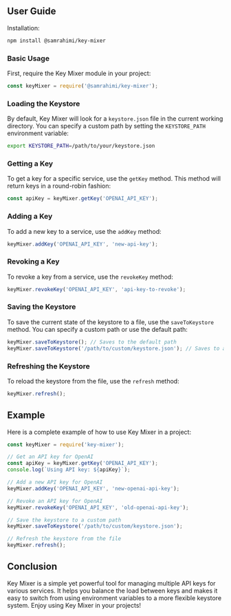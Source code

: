 

## User Guide

Installation: 
```sh
npm install @samrahimi/key-mixer
```



### Basic Usage

First, require the Key Mixer module in your project:

```javascript
const keyMixer = require('@samrahimi/key-mixer');
```

### Loading the Keystore

By default, Key Mixer will look for a `keystore.json` file in the current working directory. You can specify a custom path by setting the `KEYSTORE_PATH` environment variable:

```sh
export KEYSTORE_PATH=/path/to/your/keystore.json
```

### Getting a Key

To get a key for a specific service, use the `getKey` method. This method will return keys in a round-robin fashion:

```javascript
const apiKey = keyMixer.getKey('OPENAI_API_KEY');
```

### Adding a Key

To add a new key to a service, use the `addKey` method:

```javascript
keyMixer.addKey('OPENAI_API_KEY', 'new-api-key');
```

### Revoking a Key

To revoke a key from a service, use the `revokeKey` method:

```javascript
keyMixer.revokeKey('OPENAI_API_KEY', 'api-key-to-revoke');
```

### Saving the Keystore

To save the current state of the keystore to a file, use the `saveToKeystore` method. You can specify a custom path or use the default path:

```javascript
keyMixer.saveToKeystore(); // Saves to the default path
keyMixer.saveToKeystore('/path/to/custom/keystore.json'); // Saves to a custom path
```

### Refreshing the Keystore

To reload the keystore from the file, use the `refresh` method:

```javascript
keyMixer.refresh();
```

## Example

Here is a complete example of how to use Key Mixer in a project:

```javascript
const keyMixer = require('key-mixer');

// Get an API key for OpenAI
const apiKey = keyMixer.getKey('OPENAI_API_KEY');
console.log(`Using API key: ${apiKey}`);

// Add a new API key for OpenAI
keyMixer.addKey('OPENAI_API_KEY', 'new-openai-api-key');

// Revoke an API key for OpenAI
keyMixer.revokeKey('OPENAI_API_KEY', 'old-openai-api-key');

// Save the keystore to a custom path
keyMixer.saveToKeystore('/path/to/custom/keystore.json');

// Refresh the keystore from the file
keyMixer.refresh();
```

## Conclusion

Key Mixer is a simple yet powerful tool for managing multiple API keys for various services. It helps you balance the load between keys and makes it easy to switch from using environment variables to a more flexible keystore system. Enjoy using Key Mixer in your projects!
